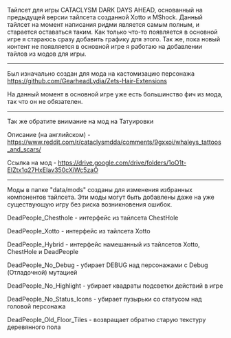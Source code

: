 Тайлсет для игры CATACLYSM DARK DAYS AHEAD, основанный на предыдущей версии тайлсета созданной Xotto и MShock.
Данный тайлсет на момент написания ридми является самым полным, и старается оставаться таким. Как только что-то появляется в основной игре я стараюсь сразу добавить графику для этого. Так же, пока новый контент не появляется в основной игре я работаю на добавлении тайлов из модов для игры.

------------------------------------------------------------------------------------------------------------------

Был изначально создан для мода на кастомизацию персонажа https://github.com/GearheadLydia/Zets-Hair-Extensions

На данный момент в основной игре уже есть большинство фич из мода, так что он не обязателен.

------------------------------------------------------------------------------------------------------------------

Так же обратите внимание на мод на Татуировки

Описание (на английском) - https://www.reddit.com/r/cataclysmdda/comments/9gxxoi/whaleys_tattoos_and_scars/

Ссылка на мод - https://drive.google.com/drive/folders/1oO1t-EIZtx1q27HxEIav350cXiWc5zaO

------------------------------------------------------------------------------------------------------------------

Моды в папке "data/mods" созданы для изменения избранных компонентов тайлсета. Эти моды могут быть добавлены даже на уже существующую игру без риска возникновения ошибок.

DeadPeople_Chesthole - интерфейс из тайлсета ChestHole

DeadPeople_Xotto - интерфейс из тайлсета Xotto

DeadPeople_Hybrid - интерфейс намешанный из тайлсетов Xotto, ChestHole и DeadPeople

DeadPeople_No_Debug - убирает DEBUG над персонажами с Debug (Отладочной) мутацией

DeadPeople_No_Highlight - убирает квадраты подсветки действий в игре

DeadPeople_No_Status_Icons - убирает пузырьки со статусом над головой персонажа

DeadPeople_Old_Floor_Tiles - возвращает обратно старую текстуру деревянного пола
